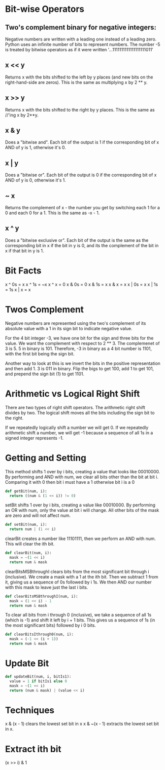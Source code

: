 # Bit-wise Operators

## Two's complement binary for negative integers:
Negative numbers are written with a leading one instead of a leading zero.  Python uses an infinite number of bits to represent numbers.  The number -5 is treated by bitwise operators as if it were written '...1111111111111111111011'

## x << y
Returns x with the bits shifted to the left by y places (and new bits on the right-hand-side are zeros). This is the same as multiplying x by 2 ** y.

## x >> y
Returns x with the bits shifted to the right by y places. This is the same as //'ing x by 2**y.

## x & y
Does a "bitwise and".  Each bit of the output is 1 if the corresponding bit of x AND of y is 1, otherwise it's 0.

## x | y
Does a "bitwise or". Each bit of the output is 0 if the corresponding bit of x AND of y is 0, otherwise it's 1.

## ~ x
Returns the complement of x - the number you get by switching each 1 for a 0 and each 0 for a 1.  This is the same as -x - 1.

## x ^ y
Does a "bitwise exclusive or". Each bit of the output is the same as the corresponding bit in x if the bit in y is 0, and its the complement of the bit in x if that bit in y is 1.

# Bit Facts
x ^ 0s = x
x ^ 1s = ~x
x ^ x = 0
x & 0s = 0
x & 1s = x
x & x = x
x | 0s = x
x | 1s = 1s
x | x = x

# Twos Complement
Negative numbers are represented using the two's complement of its absolute value with a 1 in its sign bit to indicate negative value.


For the 4 bit integer -3, we have one bit for the sign and three bits for the value.  We want the complement with respect to 2 ** 3.  The complemenet of 3 is 5.  5 in binary is 101. Therefore, -3 in binary as a 4 bit number is 1101, with the first bit being the sign bit.


Another way to look at this is we invert the bits in the positive representation and then add 1.  3 is 011 in binary. Flip the bigs to get 100, add 1 to get 101, and prepend the sign bit (1) to get 1101.

# Arithmetic vs Logical Right Shift
There are two types of right shift operators.  The arithmetic right shift divides by two.  The logical shift moves all the bits including the sign bit to the right.

If we repeatedly logically shift a number we will get 0.
If we repeatedly arithmetic shift a number, we will get -1 because a sequence of all 1s in a signed integer represents -1.

# Getting and Setting
This method shifts 1 over by i bits, creating a value that looks like 00010000.  By performing and AND with num, we clear all bits other than the bit at bit i. Comparing it with 0 then bit i must have a 1 otherwise bit i is a 0
```py
def getBit(num, i):
  return ((num & (1 << i)) != 0)
```

setBit shifts 1 over by i bits, creating a value like 00010000.  By performing an OR with num, only the value at bit i will change. All other bits of the mask are zero and will not affect num.
```py
def setBit(num, i):
  return num | (1 << i)
```

clearBit creates a number like 11101111, then we perform an AND with num.  This will clear the ith bit.
```py
def clearBit(num, i):
  mask = ~(1 << i)
  return num & mask
```

clearBitsMSBthroughI clears bits from the most significant bit through i (inclusive).  We create a mask with a 1 at the ith bit.  Then we subtract 1 from it, giving us a sequence of 0s followed by i 1s.  We then AND our number with this mask to leave just the last i bits.
```py
def clearBitsMSBthroughI(num, i):
  mask = (1 << i) - 1
  return num & mask
```

To clear all bits from i through 0 (inclusive), we take a sequence of all 1s (which is -1) and shift it left by i + 1 bits.
This gives us a sequence of 1s (in the most significant bits) followed by i 0 bits.
```py
def clearBitsIthrough0(num, i):
  mask = (-1 << (i + 1))
  return num & mask
```

# Update Bit
```py
def updateBit(num, i, bitIs1):
  value = 1 if bitIs1 else 0
  mask = ~(1 << i)
  return (num & mask) | (value << i)
```

# Techniques
x & (x - 1) clears the lowest set bit in x
x & ~(x - 1) extracts the lowest set bit in x.

# Extract ith bit
(x >> i) & 1
